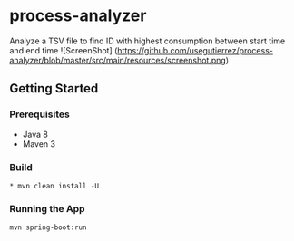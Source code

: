 # process-analyzer
Analyze a TSV file to find ID with highest consumption between start time and end time
![ScreenShot] (https://github.com/usegutierrez/process-analyzer/blob/master/src/main/resources/screenshot.png)
## Getting Started

### Prerequisites
* Java 8
* Maven 3

### Build
```
* mvn clean install -U
```

### Running the App
```
mvn spring-boot:run
```


  
